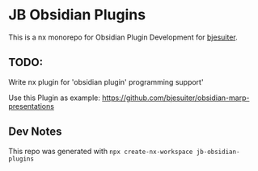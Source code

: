 # JB Obsidian Plugins

This is a nx monorepo for Obsidian Plugin Development for [bjesuiter](https://gihub.com/bjesuiter).

## TODO:

Write nx plugin for 'obsidian plugin' programming support'

Use this Plugin as example: https://github.com/bjesuiter/obsidian-marp-presentations

## Dev Notes

This repo was generated with `npx create-nx-workspace jb-obsidian-plugins`
